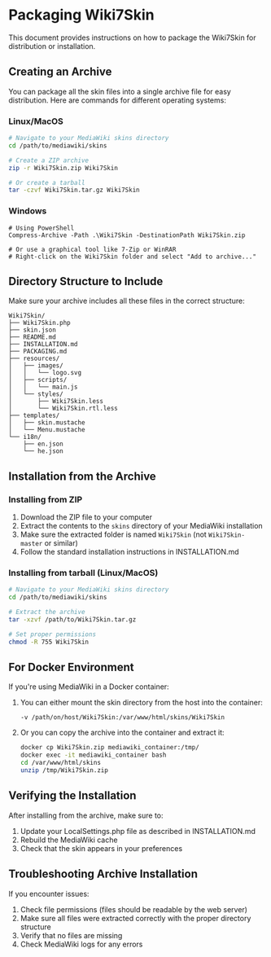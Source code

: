 # Packaging Wiki7Skin

This document provides instructions on how to package the Wiki7Skin for distribution or installation.

## Creating an Archive

You can package all the skin files into a single archive file for easy distribution. Here are commands for different operating systems:

### Linux/MacOS

```bash
# Navigate to your MediaWiki skins directory
cd /path/to/mediawiki/skins

# Create a ZIP archive
zip -r Wiki7Skin.zip Wiki7Skin

# Or create a tarball
tar -czvf Wiki7Skin.tar.gz Wiki7Skin
```

### Windows

```
# Using PowerShell
Compress-Archive -Path .\Wiki7Skin -DestinationPath Wiki7Skin.zip

# Or use a graphical tool like 7-Zip or WinRAR
# Right-click on the Wiki7Skin folder and select "Add to archive..."
```

## Directory Structure to Include

Make sure your archive includes all these files in the correct structure:

```
Wiki7Skin/
├── Wiki7Skin.php
├── skin.json
├── README.md
├── INSTALLATION.md
├── PACKAGING.md
├── resources/
│   ├── images/
│   │   └── logo.svg
│   ├── scripts/
│   │   └── main.js
│   └── styles/
│       ├── Wiki7Skin.less
│       └── Wiki7Skin.rtl.less
├── templates/
│   ├── skin.mustache
│   └── Menu.mustache
└── i18n/
    ├── en.json
    └── he.json
```

## Installation from the Archive

### Installing from ZIP

1. Download the ZIP file to your computer
2. Extract the contents to the `skins` directory of your MediaWiki installation
3. Make sure the extracted folder is named `Wiki7Skin` (not `Wiki7Skin-master` or similar)
4. Follow the standard installation instructions in INSTALLATION.md

### Installing from tarball (Linux/MacOS)

```bash
# Navigate to your MediaWiki skins directory
cd /path/to/mediawiki/skins

# Extract the archive
tar -xzvf /path/to/Wiki7Skin.tar.gz

# Set proper permissions
chmod -R 755 Wiki7Skin
```

## For Docker Environment

If you're using MediaWiki in a Docker container:

1. You can either mount the skin directory from the host into the container:
   ```
   -v /path/on/host/Wiki7Skin:/var/www/html/skins/Wiki7Skin
   ```

2. Or you can copy the archive into the container and extract it:
   ```bash
   docker cp Wiki7Skin.zip mediawiki_container:/tmp/
   docker exec -it mediawiki_container bash
   cd /var/www/html/skins
   unzip /tmp/Wiki7Skin.zip
   ```

## Verifying the Installation

After installing from the archive, make sure to:

1. Update your LocalSettings.php file as described in INSTALLATION.md
2. Rebuild the MediaWiki cache
3. Check that the skin appears in your preferences

## Troubleshooting Archive Installation

If you encounter issues:

1. Check file permissions (files should be readable by the web server)
2. Make sure all files were extracted correctly with the proper directory structure
3. Verify that no files are missing
4. Check MediaWiki logs for any errors